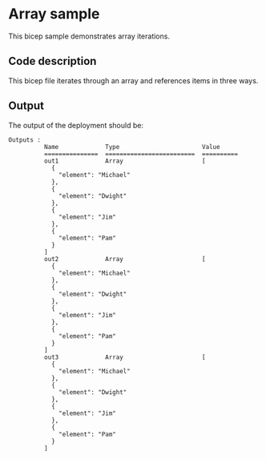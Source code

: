# Array sample

This bicep sample demonstrates array iterations.

## Code description

This bicep file iterates through an array and references items in three ways.


## Output

The output of the deployment should be:

``` text
Outputs :
          Name             Type                       Value
          ===============  =========================  ==========
          out1             Array                      [
            {
              "element": "Michael"
            },
            {
              "element": "Dwight"
            },
            {
              "element": "Jim"
            },
            {
              "element": "Pam"
            }
          ]
          out2             Array                      [
            {
              "element": "Michael"
            },
            {
              "element": "Dwight"
            },
            {
              "element": "Jim"
            },
            {
              "element": "Pam"
            }
          ]
          out3             Array                      [
            {
              "element": "Michael"
            },
            {
              "element": "Dwight"
            },
            {
              "element": "Jim"
            },
            {
              "element": "Pam"
            }
          ]
```
